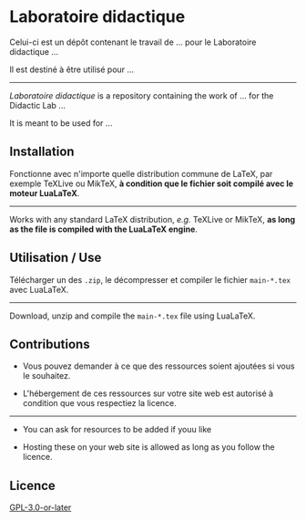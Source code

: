 # Laboratoire didactique

Celui-ci est un dépôt contenant le travail de ... pour le Laboratoire didactique ...

Il est destiné à être utilisé pour ...
***
*Laboratoire didactique* is a repository containing the work of ... for the Didactic Lab ...

It is meant to be used for ...

## Installation

Fonctionne avec n'importe quelle distribution commune de LaTeX, par exemple TeXLive ou MikTeX, **à condition que le fichier soit compilé avec le moteur LuaLaTeX**.
***
Works with any standard LaTeX distribution, *e.g.* TeXLive or MikTeX, **as long as the file is compiled with the LuaLaTeX engine**.

## Utilisation / Use

Télécharger un des `.zip`, le décompresser et compiler le fichier `main-*.tex` avec LuaLaTeX.
***
Download, unzip and compile the `main-*.tex` file using LuaLaTeX.

## Contributions

- Vous pouvez demander à ce que des ressources soient ajoutées si vous le souhaitez.

- L'hébergement de ces ressources sur votre site web est autorisé à condition que vous respectiez la licence.
***
- You can ask for resources to be added if youu like

- Hosting these on your web site is allowed as long as you follow the licence.

## Licence

[GPL-3.0-or-later](https://www.gnu.org/licenses/gpl-3.0.html)
